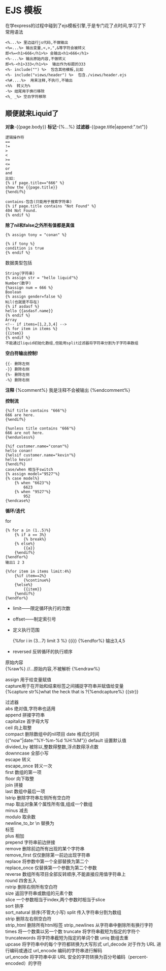 # EJS 模板  

在学express的过程中碰到了ejs模板引擎,于是专门花了点时间,学习了下   
常用语法  

	<%...%> 里边运行js代码,不做输出 
	<%=...%> 输出变量,<,>,",&等字符会被转义
	即<%=<h1>666</h1>%> 会输出<h1>666</h1>  
	<%-...%> 输出原始内容,不做转义
	即<%-<h1>333</h1>%>  输出作为标题的333
	<%- include("") %>  包含其他模板,比如
	<%- include("views/header") %>  包含./views/header.ejs
	<%#....%>  用来注释,不执行,不输出 
	<%%  转义为%
    -%> 结尾用于换行移除
	<%_ _%> 空白字符移除

## 顺便就来Liquid了  

**对象**-{{page.body}}
**标记**-{%...%}
**过滤器**-{{page.title|append:".txt"}}

	逻辑操作符  
	==  
	!=
	>
	<
	>=
	<=
	or
	and
	比如:
	{% if page.title=="666" %}
	show the {{page.title}}
	{%endif%}

	contains-包含(只能用于搜索字符串)
	{% if page.title contains "Not Found" %}
	404 Not Found.
	{% endif %}

**除了nil和false之外所有值都是真值**  
	
	{% assign tony = "conan" %}
	
	{% if tony %}
	condition is true
	{% endif %}

数据类型包括  

	String(字符串)
	{% assign str = "hello liquid"%}  
	Number(数字)
	{%assign num = 666 %}  
	Boolean  
	{% assign gender=false %}
	Nil(也就是不存在)
	{% if asdasf %}
	hello {{asdasf.name}}
	{% endif %}
	Array  
	<!-- if items=[1,2,3,4] -->
	{% for item in items %}
	{{item}}
	{% endif %}
	不能通过liquid初始化数组,但能用split过滤器将字符串分割为子字符串数组  

**空白符输出控制!**

	{{- 删除左侧 
	-}} 删除右侧
	{%- 删除左侧
	-%} 删除右侧

**注释**
{%comment%}
我是注释不会被输出 
{%endcomment%}  

**控制流**

	{%if title contains "666"%}
	666 are here.
	{%endif%}
	
	{%unless title contains "666"%}
	666 are not here.
	{%endunless%}
	
	{%if customer.name="conan"%}
	hello conan!
	{%elsif customer.name="kevin"%}
	hello kevin!
	{%endif%}
	case/when 相当于switch  
	{% assign model="9527"%}
	{% case model%}
		{% when "6623"%}
			6623
		{% when "9527"%}
			952
	{%endcase%}

**循环/迭代**

for  

	{% for a in (1..5)%}
		{% if a == 3%}
			{% break%}
		{% else%}
			{{a}}
		{%endif%}
	{%endfor%}
	输出1 2 3

	{%for item in items limit:4%}
		{%if item==2%}
			{%continue%}
		{%else%}
			{{item}}
		{%endif%}
	{%endfor%}
	 
- limit——限定循环执行的次数  
- offset——制定索引号  
- 定义执行范围

	{%for i in (3...7) limit 3 %}
	{{i}}
	{%endfor%}
	输出3,4,5  
- reversed 反转循环的执行顺序  

原始内容  
{%raw%}
//...原始内容,不被解析
{%endraw%}

assign 用于给变量赋值  
capture用于在开始和结束标签之间捕捉字符串并赋值给变量  
{%capture str%}what the heck that is ?{%endcapture%}
{{str}}  
 
过滤器  
abs  绝对值,字符串也适用  
append  拼接字符串  
capitalize  首字母大写  
ceil 向上取整  
compact  删除数组中的nil项目
date  格式化时间  
{{"now"|date:"%Y-%m-%d %H:%M"}}
default 设置默认值  
divided_by  被除以,整数得整数,浮点数得浮点数  
downncase  全部小写  
escape  转义  
escape_once  转义一次  
first  数组的第一项  
floor 向下取整  
join  拼接  
last  数组中最后一项  
lstrip  删除字符串左侧所有空白符  
map  取出对象某个属性所有值,组成一个数组  
minus  减去  
modulo  取余数  
newline_to_br  \n 替换为<br>标签  
plus 相加  
prepend  字符串前边拼接  
remove  删除前边所有出现的某个字符串  
remove_first  仅仅删除第一前边出现字符串  
replace  将参数中第一个全部替换为第二个  
replace_once 仅替换第一个参数为第二个参数  
reverse 数组所有项目全部反转顺序,不能直接应用值字符串上  
round  四舍五入  
rstrip  删除右侧所有空白符  
size  返回字符串或数组的元素个数  
slice  一个参数相当于index,两个参数时相当于slice  
sort 排序  
sort_natural 排序(不管大小写)
split  传入字符串分割为数组  
strip  删除左右侧空白符  
strip_html 删除所有html标签 
strip_newlines 从字符串中删除所有换行字符
times 将一个数乘以另一个数
truncate 将字符串截短为指定的字符个
truncatewords  将字符串截短为指定的单词个数
uniq 数组去重  
upcase 将字符串中的每个字符都转换为大写形式
url_decode 对于作为 URL 进行编码或通过 url_encode 编码的字符串进行解码  
url_encode  将字符串中非 URL 安全的字符转换为百分号编码（percent-encoded）的字符
